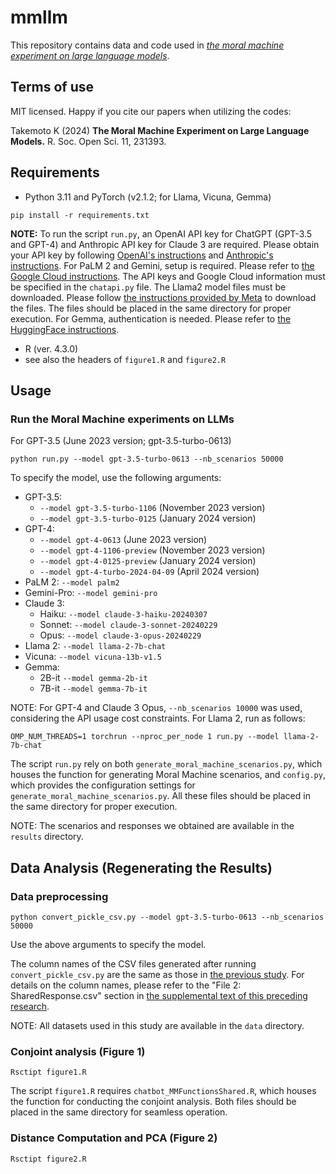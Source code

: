 # mmllm

This repository contains data and code used in [*the moral machine experiment on large language models*](https://doi.org/10.1098/rsos.231393).

## Terms of use

MIT licensed. Happy if you cite our papers when utilizing the codes:

Takemoto K (2024) **The Moral Machine Experiment on Large Language Models.** R. Soc. Open Sci. 11, 231393.

## Requirements
* Python 3.11 and PyTorch (v2.1.2; for Llama, Vicuna, Gemma)
```
pip install -r requirements.txt
```
**NOTE:** To run the script `run.py`, an OpenAI API key for ChatGPT (GPT-3.5 and GPT-4) and Anthropic API key for Claude 3 are required. Please obtain your API key by following [OpenAI's instructions](https://help.openai.com/en/articles/4936850-where-do-i-find-my-secret-api-key) and [Anthropic's instructions](https://support.anthropic.com/en/articles/8114521-how-can-i-access-the-claude-api). For PaLM 2 and Gemini, setup is required. Please refer to [the Google Cloud instructions](https://cloud.google.com/vertex-ai/generative-ai/docs/start/quickstarts/quickstart-multimodal). The API keys and Google Cloud information must be specified in the `chatapi.py` file. The Llama2 model files must be downloaded. Please follow [the instructions provided by Meta](https://github.com/facebookresearch/llama) to download the files. The files should be placed in the same directory for proper execution. For Gemma, authentication is needed. Please refer to [the HuggingFace instructions](https://huggingface.co/docs/huggingface_hub/quick-start#authentication).

* R (ver. 4.3.0)
* see also the headers of `figure1.R` and `figure2.R`

## Usage
### Run the Moral Machine experiments on LLMs
For GPT-3.5 (June 2023 version; gpt-3.5-turbo-0613)
```
python run.py --model gpt-3.5-turbo-0613 --nb_scenarios 50000
```
To specify the model, use the following arguments:
* GPT-3.5:
  * `--model gpt-3.5-turbo-1106` (November 2023 version)
  * `--model gpt-3.5-turbo-0125` (January 2024 version)
* GPT-4:
  * `--model gpt-4-0613` (June 2023 version)
  * `--model gpt-4-1106-preview` (November 2023 version)
  * `--model gpt-4-0125-preview` (January 2024 version)
  * `--model gpt-4-turbo-2024-04-09` (April 2024 version)
* PaLM 2: `--model palm2`
* Gemini-Pro: `--model gemini-pro`
* Claude 3:
  * Haiku: `--model claude-3-haiku-20240307`
  * Sonnet: `--model claude-3-sonnet-20240229`
  * Opus: `--model claude-3-opus-20240229`
* Llama 2: `--model llama-2-7b-chat`
* Vicuna: `--model vicuna-13b-v1.5`
* Gemma:
  * 2B-it `--model gemma-2b-it`
  * 7B-it `--model gemma-7b-it`

NOTE: For GPT-4 and Claude 3 Opus, `--nb_scenarios 10000` was used, considering the API usage cost constraints.
For Llama 2, run as follows:
```
OMP_NUM_THREADS=1 torchrun --nproc_per_node 1 run.py --model llama-2-7b-chat
```

The script `run.py` rely on both `generate_moral_machine_scenarios.py`, which houses the function for generating Moral Machine scenarios, and `config.py`, which provides the configuration settings for `generate_moral_machine_scenarios.py`. All these files should be placed in the same directory for proper execution.

NOTE: The scenarios and responses we obtained are available in the `results` directory.

## Data Analysis (Regenerating the Results)
### Data preprocessing
```
python convert_pickle_csv.py --model gpt-3.5-turbo-0613 --nb_scenarios 50000
```
Use the above arguments to specify the model.

The column names of the CSV files generated after running `convert_pickle_csv.py` are the same as those in [the previous study](https://www.nature.com/articles/s41586-018-0637-6). For details on the column names, please refer to the "File 2: SharedResponse.csv" section in [the supplemental text of this preceding research](https://osf.io/wt6mc?view_only=4bb49492edee4a8eb1758552a362a2cf).

NOTE: All datasets used in this study are available in the `data` directory.

### Conjoint analysis (Figure 1)

```
Rsctipt figure1.R
```

The script `figure1.R` requires `chatbot_MMFunctionsShared.R`, which houses the function for conducting the conjoint analysis. Both files should be placed in the same directory for seamless operation.

### Distance Computation and PCA (Figure 2)

```
Rsctipt figure2.R
```
